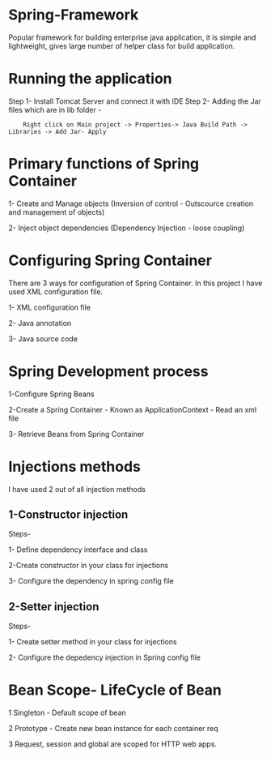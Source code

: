 # Spring-Framework

Popular framework for building enterprise java application, it is simple and lightweight, gives large number of helper class for build application.

# Running the application

Step 1- Install Tomcat Server and connect it with IDE 
Step 2- Adding the Jar files which are in lib folder -

        Right click on Main project -> Properties-> Java Build Path -> Libraries -> Add Jar- Apply

# Primary functions of Spring Container
1- Create and Manage objects (Inversion of control - Outscource creation and management of objects)

2- Inject object dependencies (Dependency Injection - loose coupling)

# Configuring Spring Container

 There are 3 ways for configuration of Spring Container. In this project I have used XML configuration file.
 
1- XML configuration file

2- Java annotation 

3- Java source code 

# Spring Development process

1-Configure Spring Beans

2-Create a Spring Container - Known as ApplicationContext - Read an xml file

3- Retrieve Beans from Spring Container

# Injections methods 

I have used 2 out of all injection methods

## 1-Constructor injection

Steps-

1- Define dependency interface and class

2-Create constructor in your class for injections

3- Configure the dependency in spring config file

## 2-Setter injection

Steps-

1- Create setter method in your class for injections

2- Configure the depedency injection in Spring config file

# Bean Scope- LifeCycle of Bean

1  Singleton - Default scope of bean 
 

2 Prototype - Create new bean instance for each container req

3 Request, session and global are scoped for HTTP web apps.
 

